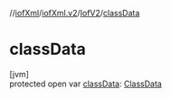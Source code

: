 //[iofXml](../../../index.md)/[iofXml.v2](../index.md)/[IofV2](index.md)/[classData](class-data.md)

# classData

[jvm]\
protected open var [classData](class-data.md): [ClassData](../-class-data/index.md)
